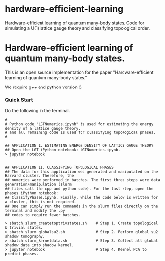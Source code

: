# hardware-efficient-learning
Hardware-efficient learning of quantum many-body states. Code for simulating a U(1) lattice gauge theory and classifying topological order.

# Hardware-efficient learning of quantum many-body states.
This is an open source implementation for the paper "Hardware-efficient learning of quantum many-body states."

We require g++ and python version 3.  

### Quick Start
Do the following in the terminal.


```
# 
# Python code "LGTNumerics.ipynb" is used for estimating the energy density of a lattice gauge theory, 
# and all remaining code is used for classifying topological phases.
#

## APPLICATION I. ESTIMATING ENERGY DENSITY OF LATTICE GAUGE THEORY
## Open the LGT iPython notebook: LGTNumerics.ipynb.
> jupyter notebook


## APPLICATION II. CLASSIFYING TOPOLOGICAL PHASES
## The data for this application was generated and manipulated on the Harvard cluster. Therefore, the 
## numerics were performed in batches. The first three steps were data generation/manipulation (slurm
## files call the cpp and python code). For the last step, open the phases iPython notebook: 
## ClassifyPhases.ipynb. Finally, while the code below is written for a cluster, this is not required. 
## One can simply run the commands in the slurm files directly on the terminal and modify the .py
## codes to require fewer batches.

> sbatch slurm_createtoptrivstates.sh    # Step 1. Create topological & trivial states.
> sbatch slurm_globalsu2.sh              # Step 2. Perform global su2 shadow tomography.
> sbatch slurm_kerneldata.sh             # Step 3. Collect all global shadow data into shadow kernel.
> jupyter notebook                       # Step 4. Kernel PCA to predict phases.

```
